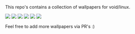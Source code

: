 This repo's contains a collection of wallpapers for void/linux.

<img src="https://raw.githubusercontent.com/siduck76/voidlinux-wallpapers/main/light_blue/voidblue.png"> 
<img src="https://raw.githubusercontent.com/siduck76/voidlinux-wallpapers/main/light_blue/voidfi.png">

<img src="https://raw.githubusercontent.com/siduck76/voidlinux-wallpapers/main/purple/light-purple.png"> 
<img src="https://raw.githubusercontent.com/siduck76/voidlinux-wallpapers/main/purple/purpleVoid.jpg">

<img src="https://raw.githubusercontent.com/siduck76/voidlinux-wallpapers/main/greenish/green.png">
<img src="https://raw.githubusercontent.com/siduck76/voidlinux-wallpapers/main/greenish/strips.jpg">

Feel free to add more wallpapers via PR's :)
